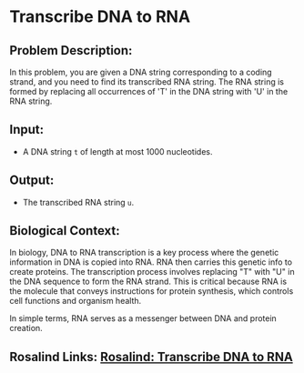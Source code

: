# **Transcribe DNA to RNA**

## **Problem Description:**
In this problem, you are given a DNA string corresponding to a coding strand, and you need to find its transcribed RNA string. The RNA string is formed by replacing all occurrences of 'T' in the DNA string with 'U' in the RNA string.

## **Input:**
- A DNA string `t` of length at most 1000 nucleotides.

## **Output:**
- The transcribed RNA string `u`.


## **Biological Context:**
In biology, DNA to RNA transcription is a key process where the genetic information in DNA is copied into RNA. RNA then carries this genetic info to create proteins. The transcription process involves replacing "T" with "U" in the DNA sequence to form the RNA strand. This is critical because RNA is the molecule that conveys instructions for protein synthesis, which controls cell functions and organism health.

In simple terms, RNA serves as a messenger between DNA and protein creation.

## Rosalind Links: [Rosalind: Transcribe DNA to RNA](https://rosalind.info/problems/rna/)
  
                

